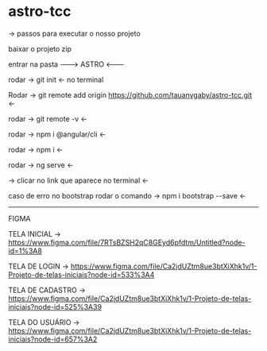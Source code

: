 # astro-tcc
-> passos para executar o nosso projeto

baixar o projeto zip

entrar na pasta ---> ASTRO <---

rodar -> git init <- no terminal

Rodar -> git remote add origin https://github.com/tauanygaby/astro-tcc.git <-

rodar -> git remote -v <-

rodar -> npm i @angular/cli <-

rodar -> npm i <-

rodar -> ng serve <- 

-> clicar no link que aparece no terminal <-

caso de erro no bootstrap rodar o comando -> npm i bootstrap --save <-

--------

FIGMA

TELA INICIAL -> https://www.figma.com/file/7RTsBZSH2qC8GEyd6pfdtm/Untitled?node-id=1%3A8

TELA DE LOGIN -> https://www.figma.com/file/Ca2jdUZtm8ue3btXiXhk1v/1-Projeto-de-telas-iniciais?node-id=533%3A4

TELA DE CADASTRO -> https://www.figma.com/file/Ca2jdUZtm8ue3btXiXhk1v/1-Projeto-de-telas-iniciais?node-id=525%3A39

TELA DO USUÁRIO -> https://www.figma.com/file/Ca2jdUZtm8ue3btXiXhk1v/1-Projeto-de-telas-iniciais?node-id=657%3A2
